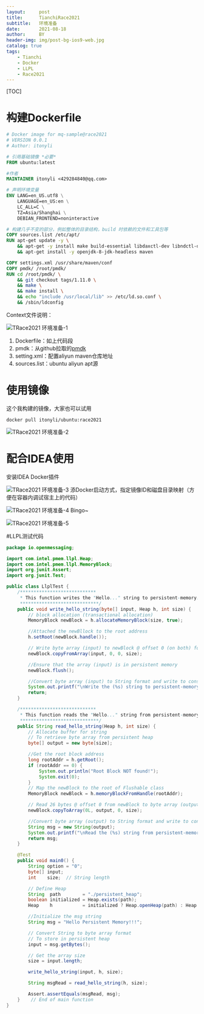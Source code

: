 ```yaml
---
layout:     post
title:      TianchiRace2021
subtitle:   环境准备
date:       2021-08-18
author:     BY
header-img: img/post-bg-ios9-web.jpg
catalog: true
tags:
    - Tianchi
    - Docker
    - LLPL
    - Race2021
---
```

[TOC]
# 构建Dockerfile

```Dockerfile
# Docker image for mq-sample@race2021
# VERSION 0.0.1
# Author: itonyli

# 引用基础镜像 *必要*
FROM ubuntu:latest

#作者
MAINTAINER itonyli <429284840@qq.com>

# 声明环境变量
ENV LANG=en_US.utf8 \
    LANGUAGE=en_US:en \
    LC_ALL=C \
    TZ=Asia/Shanghai \
    DEBIAN_FRONTEND=noninteractive

# 构建几乎不变的部分，例如整体的目录结构，build 时依赖的文件和工具包等
COPY sources.list /etc/apt/
RUN apt-get update -y \
    && apt-get -y install make build-essential libdaxctl-dev libndctl-dev pandoc m4 libfabric-dev pkg-config git vim \
    && apt-get install -y openjdk-8-jdk-headless maven

COPY settings.xml /usr/share/maven/conf
COPY pmdk/ /root/pmdk/
RUN cd /root/pmdk/ \
    && git checkout tags/1.11.0 \
    && make \
    && make install \
    && echo "include /usr/local/lib" >> /etc/ld.so.conf \
    && /sbin/ldconfig
```

Context文件说明：

![TRace2021 环境准备-1](https://litao.info//img/202108182044822.png)

1. Dockerfile：如上代码段
2. pmdk：从github拉取的[pmdk](https://github.com/pmem/pmdk.git)
3. setting.xml：配置aliyun maven仓库地址
4. sources.list：ubuntu aliyun apt源

# 使用镜像

这个我构建的镜像，大家也可以试用
```Docker
docker pull itonyli/ubuntu:race2021
```
![TRace2021 环境准备-2](https://litao.info//img/202108182044821.png)

# 配合IDEA使用

安装IDEA Docker插件

![TRace2021 环境准备-3](https://litao.info//img/202108182044819.png)
添Docker启动方式，指定镜像ID和磁盘目录映射（方便在容器内调试宿主上的代码）

![TRace2021 环境准备-4](https://litao.info//img/202108182044820.png)
Bingo~

![TRace2021 环境准备-5](https://litao.info//img/202108182044818.png)

#LLPL测试代码

```java
package io.openmessaging;

import com.intel.pmem.llpl.Heap;
import com.intel.pmem.llpl.MemoryBlock;
import org.junit.Assert;
import org.junit.Test;

public class LlplTest {
    /****************************
     * This function writes the "Hello..." string to persistent-memory.
     *****************************/
    public void write_hello_string(byte[] input, Heap h, int size) {
        // block allocation (transactional allocation)
        MemoryBlock newBlock = h.allocateMemoryBlock(size, true);

        //Attached the newBllock to the root address
        h.setRoot(newBlock.handle());

        // Write byte array (input) to newBlock @ offset 0 (on both) for 26 bytes
        newBlock.copyFromArray(input, 0, 0, size);

        //Ensure that the array (input) is in persistent memory
        newBlock.flush();

        //Convert byte array (input) to String format and write to console
        System.out.printf("\nWrite the (%s) string to persistent-memory.\n", new String(input));
        return;
    }

    /****************************
     * This function reads the "Hello..." string from persistent-memory.
     *****************************/
    public String read_hello_string(Heap h, int size) {
        // Allocate buffer for string
        // To retrieve byte array from persistent heap
        byte[] output = new byte[size];

        //Get the root block address
        long rootAddr = h.getRoot();
        if (rootAddr == 0) {
            System.out.println("Root Block NOT found!");
            System.exit(0);
        }
        // Map the newBlock to the root of Flushable class
        MemoryBlock newBlock = h.memoryBlockFromHandle(rootAddr);

        // Read 26 bytes @ offset 0 from newBlock to byte array (output)
        newBlock.copyToArray(0L, output, 0, size);

        //Convert byte array (output) to String format and write to console
        String msg = new String(output);
        System.out.printf("\nRead the (%s) string from persistent-memory.\n", msg);
        return msg;
    }

    @Test
    public void main0() {
        String option = "0";
        byte[] input;
        int    size;  // String length

        // Define Heap
        String  path        = "./persistent_heap";
        boolean initialized = Heap.exists(path);
        Heap    h           = initialized ? Heap.openHeap(path) : Heap.createHeap(path, 1024 * 1024 * 16L);

        //Initialize the msg string
        String msg = "Hello Persistent Memory!!!";

        // Convert String to byte array format
        // To store in persistent heap
        input = msg.getBytes();

        // Get the array size
        size = input.length;

        write_hello_string(input, h, size);

        String msgRead = read_hello_string(h, size);

        Assert.assertEquals(msgRead, msg);
    }    // End of main function
}

```


